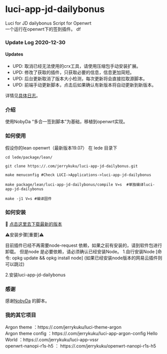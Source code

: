 # luci-app-jd-dailybonus
Luci for JD dailybonus Script for Openwrt  
一个运行在openwrt下的签到插件。
df 
### Update Log 2020-12-30  

#### Updates

- UPD: 取消已经无法使用的crx工具，请使用压缩包手动安装扩展。
- UPD: 修改了获取的插件，只获取必要的信息，信息更加简短。
- UPD: 后台更新取消了版本大小检测，每次更新将会直接拉取源脚本。
- UPD: 前端手动更新脚本，点击后如果确认有新版本将自动更新到新版本。


详情见[具体日志](./relnotes.txt)。 

### 介绍

使用NobyDa “多合一签到脚本”为基础，移植到openwrt实现。  

### 如何使用

假设你的lean openwrt（最新版本19.07） 在 lede 目录下
```
cd lede/package/lean/  

git clone https://.com/jerrykuku/luci-app-jd-dailybonus.git  

make menuconfig #Check LUCI->Applications->luci-app-jd-dailybonus

make package/lean/luci-app-jd-dailybonus/compile V=s  #单独编译luci-app-jd-dailybonus  

make -j1 V=s #编译固件
```

### 如何安装

🛑 [点击这里去下载最新的版本](https://.com/jerrykuku/luci-app-jd-dailybonus/releases)

⚠️安装步骤[重要]⚠️  

目前插件已经不再需要node-request 依赖，如果之前有安装的，请到软件包进行卸载。
但是node 是必要依赖，请必须确认已经安装Node。
1.自行安装Node [命令: opkg update && opkg install node]
  (如果已经安装node版本的网易云插件则可以跳过)   
  
2.安装luci-app-jd-dailybonus

### 感谢

感谢[NobyDa](https://.com/NobyDa) 的脚本。  

### 我的其它项目
Argon theme ：https://.com/jerrykuku/luci-theme-argon  
Argon theme config  ：https://.com/jerrykuku/luci-app-argon-config
Hello World ：https://.com/jerrykuku/luci-app-vssr  
openwrt-nanopi-r1s-h5 ： https://.com/jerrykuku/openwrt-nanopi-r1s-h5  
